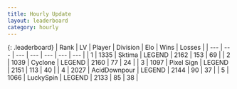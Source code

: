 ```yaml
---
title: Hourly Update
layout: leaderboard
category: hourly
---
```


{: .leaderboard}
| Rank | LV | Player | Division | Elo | Wins | Losses |
| --- | --- | --- | --- | --- | --- | --- |
| <span data-change="1">1</span> | 1335 | <span title="ID: 353063">Sktima</span> | LEGEND | <span data-change="0">2162</span> | <span data-change="0">153</span> | <span data-change="0">69</span> |
| <span data-change="-1">2</span> | 1039 | <span title="ID: 92077">Cyclone</span> | LEGEND | <span data-change="-4">2160</span> | <span data-change="2">77</span> | <span data-change="1">24</span> |
| <span data-change="0">3</span> | 1097 | <span title="ID: 568882">Pixel Sign</span> | LEGEND | <span data-change="0">2151</span> | <span data-change="0">113</span> | <span data-change="0">40</span> |
| <span data-change="0">4</span> | 2027 | <span title="ID: 304661">AcidDownpour</span> | LEGEND | <span data-change="0">2144</span> | <span data-change="0">90</span> | <span data-change="0">37</span> |
| <span data-change="0">5</span> | 1066 | <span title="ID: 498412">LuckySpin</span> | LEGEND | <span data-change="0">2133</span> | <span data-change="0">85</span> | <span data-change="0">38</span> |